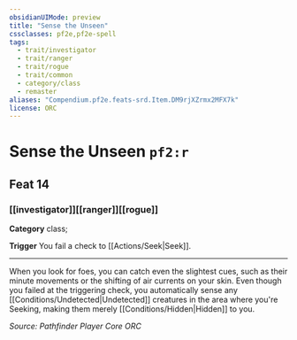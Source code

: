 ```yaml
---
obsidianUIMode: preview
title: "Sense the Unseen"
cssclasses: pf2e,pf2e-spell
tags:
  - trait/investigator
  - trait/ranger
  - trait/rogue
  - trait/common
  - category/class
  - remaster
aliases: "Compendium.pf2e.feats-srd.Item.DM9rjXZrmx2MFX7k"
license: ORC
---
```

# Sense the Unseen `pf2:r`
## Feat 14
### [[investigator]][[ranger]][[rogue]]

**Category** class; 




**Trigger** You fail a check to [[Actions/Seek|Seek]].

* * *

When you look for foes, you can catch even the slightest cues, such as their minute movements or the shifting of air currents on your skin. Even though you failed at the triggering check, you automatically sense any [[Conditions/Undetected|Undetected]] creatures in the area where you're Seeking, making them merely [[Conditions/Hidden|Hidden]] to you.

*Source: Pathfinder Player Core*
*ORC*